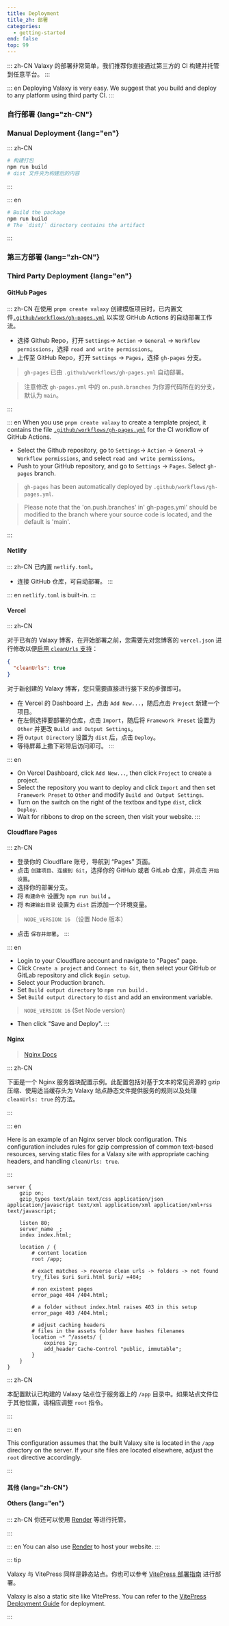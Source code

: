 ```yaml
---
title: Deployment
title_zh: 部署
categories:
  - getting-started
end: false
top: 99
---
```


::: zh-CN
Valaxy 的部署非常简单，我们推荐你直接通过第三方的 CI 构建并托管到任意平台。
:::

::: en
Deploying Valaxy is very easy. We suggest that you build and deploy to any platform using third party CI.
:::

### 自行部署 {lang="zh-CN"}

### Manual Deployment {lang="en"}

::: zh-CN

```bash
# 构建打包
npm run build
# dist 文件夹为构建后的内容
```

:::

::: en

```bash
# Build the package
npm run build
# The `dist/` directory contains the artifact
```

:::

### 第三方部署 {lang="zh-CN"}

### Third Party Deployment {lang="en"}

#### GitHub Pages

<BrandIcon icon="i-logos:github-icon" link="https://pages.github.com/" />

::: zh-CN
在使用 `pnpm create valaxy` 创建模版项目时，已内置文件[`.github/workflows/gh-pages.yml`](https://github.com/YunYouJun/valaxy/blob/main/packages/create-valaxy/template-blog/.github/workflows/gh-pages.yml) 以实现 GitHub Actions 的自动部署工作流。

- 选择 Github Repo，打开 `Settings`-> `Action` -> `General` -> `Workflow permissions`，选择 `read and write permissions`。
- 上传至 GitHub Repo，打开 `Settings` -> `Pages`，选择 `gh-pages` 分支。

> `gh-pages` 已由 `.github/workflows/gh-pages.yml` 自动部署。

> 注意修改 `gh-pages.yml` 中的 `on.push.branches` 为你源代码所在的分支，默认为 `main`。

:::

::: en
When you use `pnpm create valaxy` to create a template project, it contains the file [`.github/workflows/gh-pages.yml`](https://github.com/YunYouJun/valaxy/blob/main/packages/create-valaxy/template-blog/.github/workflows/gh-pages.yml) for the CI workflow of GitHub Actions.

- Select the Github repository, go to `Settings`-> `Action` -> `General` -> `Workflow permissions`, and select `read and write permissions`。
- Push to your GitHub repository, and go to `Settings` -> `Pages`. Select `gh-pages` branch.

> `gh-pages` has been automatically deployed by `.github/workflows/gh-pages.yml`.

> Please note that the 'on.push.branches' in' gh-pages.yml' should be modified to the branch where your source code is located, and the default is 'main'.

:::

#### Netlify

<BrandIcon icon="i-logos:netlify-icon" link="https://www.netlify.com/" />

::: zh-CN
已内置 `netlify.toml`。

- 连接 GitHub 仓库，可自动部署。
:::

::: en
`netlify.toml` is built-in.
:::

#### Vercel

<BrandIcon icon="i-logos:vercel-icon" link="https://vercel.com/" />

::: zh-CN

对于已有的 Valaxy 博客，在开始部署之前，您需要先对您博客的 `vercel.json` 进行修改以便[启用 `cleanUrls` 支持](https://vercel.com/docs/projects/project-configuration#cleanurls)：

```json
{
  "cleanUrls": true
}
```

对于新创建的 Valaxy 博客，您只需要直接进行接下来的步骤即可。

- 在 Vercel 的 Dashboard 上，点击 `Add New...`，随后点击 `Project` 新建一个项目。
- 在左侧选择要部署的仓库，点击 `Import`，随后将 `Framework Preset` 设置为 `Other` 并更改 `Build and Output Settings`。
- 将 `Output Directory` 设置为 `dist` 后，点击 `Deploy`。
- 等待屏幕上撒下彩带后访问即可。
:::

::: en

- On Vercel Dashboard, click `Add New...`, then click `Project` to create a project.
- Select the repository you want to deploy and click `Import` and then set `Framework Preset` to `Other` and modify `Build and Output Settings`.
- Turn on the switch on the right of the textbox and type `dist`, click `Deploy`.
- Wait for ribbons to drop on the screen, then visit your website.
:::

#### Cloudflare Pages

<BrandIcon icon="i-logos:cloudflare-icon" link="https://pages.cloudflare.com/" />

::: zh-CN

- 登录你的 Cloudflare 账号，导航到 “Pages” 页面。
- 点击 `创建项目`、`连接到 Git`，选择你的 GitHub 或者 GitLab 仓库，并点击 `开始设置`。
- 选择你的部署分支。
- 将 `构建命令` 设置为 `npm run build` 。
- 将 `构建输出目录` 设置为 `dist` 后添加一个环境变量。

> `NODE_VERSION`: `16` （设置 Node 版本）

- 点击 `保存并部署`。
:::

::: en

- Login to your Cloudflare account and navigate to "Pages" page.
- Click `Create a project` and `Connect to Git`, then select your GitHub or GitLab repository and click `Begin setup`.
- Select your Production branch.
- Set `Build output directory` to `npm run build` .
- Set `Build output directory` to `dist` and add an environment variable.

> `NODE_VERSION`: `16` (Set Node version)

- Then click "Save and Deploy".
:::

#### Nginx

> [Nginx Docs](https://nginx.org/en/docs/)

::: zh-CN

下面是一个 Nginx 服务器块配置示例。此配置包括对基于文本的常见资源的 gzip 压缩、使用适当缓存头为 Valaxy 站点静态文件提供服务的规则以及处理 `cleanUrls: true` 的方法。

:::

::: en

Here is an example of an Nginx server block configuration. This configuration includes rules for gzip compression of common text-based resources, serving static files for a Valaxy site with appropriate caching headers, and handling `cleanUrls: true`.

:::

```nginx
server {
    gzip on;
    gzip_types text/plain text/css application/json application/javascript text/xml application/xml application/xml+rss text/javascript;

    listen 80;
    server_name _;
    index index.html;

    location / {
        # content location
        root /app;

        # exact matches -> reverse clean urls -> folders -> not found
        try_files $uri $uri.html $uri/ =404;

        # non existent pages
        error_page 404 /404.html;

        # a folder without index.html raises 403 in this setup
        error_page 403 /404.html;

        # adjust caching headers
        # files in the assets folder have hashes filenames
        location ~* ^/assets/ {
            expires 1y;
            add_header Cache-Control "public, immutable";
        }
    }
}
```

::: zh-CN

本配置默认已构建的 Valaxy 站点位于服务器上的 `/app` 目录中。如果站点文件位于其他位置，请相应调整 `root` 指令。

:::

::: en

This configuration assumes that the built Valaxy site is located in the `/app` directory on the server. If your site files are located elsewhere, adjust the `root` directive accordingly.

:::

#### 其他 {lang="zh-CN"}

#### Others {lang="en"}

<BrandIcon class="text-xl!" icon="i-simple-icons-render" link="https://render.com/" />

::: zh-CN
你还可以使用 [Render](https://render.com/) 等进行托管。

:::

::: en
You can also use [Render](https://render.com/) to host your website.
:::

::: tip

<div lang="zh-CN">

Valaxy 与 VitePress 同样是静态站点。你也可以参考 [VitePress 部署指南](https://vitepress.dev/zh/guide/deploy) 进行部署。
</div>

<div lang="en">

Valaxy is also a static site like VitePress. You can refer to the [VitePress Deployment Guide](https://vitepress.dev/guide/deploy) for deployment.
</div>

:::
